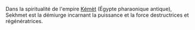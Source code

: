 <!-- TITLE: Sekhmet -->
<!-- SUBTITLE: Présentation de Sekhmet -->

Dans la spiritualité de l'empire [Kémèt](/geographie/empire/afrique/nord-est/kmt) (Égypte pharaonique antique), Sekhmet est la démiurge incarnant la puissance et la force destructrices et régénératrices.